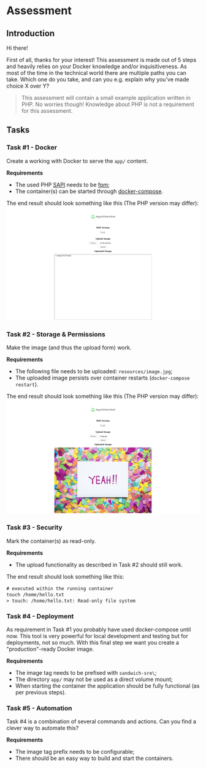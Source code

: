# Assessment

## Introduction
Hi there! 

First of all, thanks for your interest! This assessment is made out of 5 steps and heavily relies on your Docker knowledge and/or inquisitiveness. As most of the time in the technical world there are multiple paths you can take. Which one do you take, and can you e.g. explain why you've made choice X over Y? 

> This assessment will contain a small example application written in PHP. No worries though! Knowledge about PHP is not a requirement for this assessment. 

## Tasks

### Task #1 - Docker
Create a working with Docker to serve the `app/` content.

**Requirements**
- The used PHP [SAPI](https://en.wikipedia.org/wiki/Server_Application_Programming_Interface) needs to be [fpm](https://www.php.net/manual/en/install.fpm.php);
- The container(s) can be started through [docker-compose](https://docs.docker.com/compose/).

The end result should look something like this (The PHP version may differ):
![Task #1 Result](docs/task-1.png)

### Task #2 - Storage & Permissions
Make the image (and thus the upload form) work.

**Requirements**
- The following file needs to be uploaded: `resources/image.jpg`;
- The uploaded image persists over container restarts (`docker-compose restart`).

The end result should look something like this (The PHP version may differ):
![Task #2 Result](docs/task-2.png)

### Task #3 - Security
Mark the container(s) as read-only.

**Requirements**
- The upload functionality as described in Task #2 should still work.

The end result should look something like this:
```shell script
# executed within the running container
touch /home/hello.txt
> touch: /home/hello.txt: Read-only file system
```

### Task #4 - Deployment
As requirement in Task #1 you probably have used docker-compose until now. This tool is very powerful for local development and testing but for deployments, not so much. With this final step we want you create a "production"-ready Docker image.

**Requirements**
- The image tag needs to be prefixed with `sandwich-sre\`;
- The directory `app/` may not be used as a direct volume mount;
- When starting the container the application should be fully functional (as per previous steps).

### Task #5 - Automation
Task #4 is a combination of several commands and actions. Can you find a clever way to automate this?

**Requirements**
- The image tag prefix needs to be configurable;
- There should be an easy way to build and start the containers.
